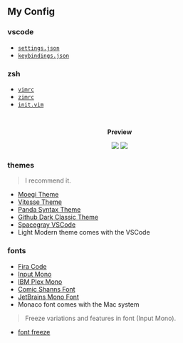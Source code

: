 ## My Config

### vscode

- [`settings.json`](./vscode/settings.json)
- [`keybindings.json`](./vscode/keybindings.json)

### zsh

- [`vimrc`](./zsh/.vimrc)
- [`zimrc`](./zsh/.zimrc)
- [`init.vim`](./zsh/init.vim)

<br>
<p align="center"><b>Preview</b></p>

<p align="center">
<img src="https://cdn.staticaly.com/gh/fengstats/blogcdn@main/2023/Moegi-Light-Vitesse.png">
<img src="https://cdn.staticaly.com/gh/fengstats/blogcdn@main/2023/Github-Dark-Classic.png">
</p>

### themes

> I recommend it.

- [Moegi Theme](https://github.com/moegi-design/vscode-theme)
- [Vitesse Theme](https://github.com/antfu/vscode-theme-vitesse)
- [Panda Syntax Theme](https://marketplace.visualstudio.com/items?itemName=tinkertrain.theme-panda)
- [Github Dark Classic Theme](https://marketplace.visualstudio.com/items?itemName=BerriJ.github-vscode-theme-dark-classic)
- [Spacegray VSCode](https://marketplace.visualstudio.com/items?itemName=ionutvmi.spacegray-vscode)
- Light Modern theme comes with the VSCode

### fonts

- [Fira Code](https://github.com/tonsky/FiraCode)
- [Input Mono](https://input.djr.com/)
- [IBM Plex Mono](https://github.com/IBM/plex)
- [Comic Shanns Font](https://github.com/shannpersand/comic-shanns)
- [JetBrains Mono Font](https://github.com/JetBrains/JetBrainsMono)
- Monaco font comes with the Mac system

> Freeze variations and features in font (Input Mono).

- [font freeze](https://mutsuntsai.github.io/fontfreeze/)
